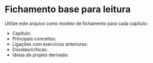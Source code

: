 # Fichamento base para leitura

Utilize este arquivo como modelo de fichamento para cada capítulo:

- Capítulo:
- Principais conceitos:
- Ligações com exercícios anteriores:
- Dúvidas/críticas:
- Ideias de projeto derivado:
